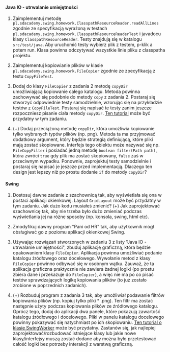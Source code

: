 #### Java IO - utrwalanie umiejętności

1. Zaimplementuj metodę ``pl.sdacademy.swing.homework.ClasspathResourceReader.readAllLines`` zgodnie ze specyfikacją 
wyrażoną w testach ``pl.sdacademy.swing.homework.ClasspathResourceReaderTest`` i javadocu klasy 
``ClasspathResourceReader``. Testy znajdują się w katalogu ``src/test/java``. Aby uruchomić testy wybierz plik z 
testem, p-klik a potem run. Klasa powinna odczytywać wszystkie linie pliku z classpatha projektu.

2. Zaimplementuj kopiowianie plików w klasie ``pl.sdacademy.swing.homework.FileCopier`` zgodnie ze zpecyfikacją z 
testu ``CopyFileTest``.

3. Dodaj do klasy ``FileCopier`` z zadania 2 metodę ``copyDir`` umożliwiającą kopiowanie całego katalogu. Metoda 
powinna zachowywać się podobnie do metody ``copy`` z zadania 2. Postaraj się stworzyć odpowiednie testy samodzielnie,
 wzorując się na przykładzie testów z ``CopyFileTest``. Postaraj się napisać te testy zanim jeszcze rozpoczniesz 
 pisanie ciała metody ``copyDir``. [Ten tutorial](https://docs.oracle.com/javase/tutorial/essential/io/walk.html) 
 może być przydatny w tym zadaniu.
 
 4. (+) Dodaj przeciążoną metodę ``copyDir``, która umożliwia kopiowanie tylko wybranych typów plików (np. png). 
 Metoda ta ma przyjmować dodatkowy argument, który będzie strategią definiującą, które pliki mają zostać skopiowane. 
 Interfejs tego obiektu może nazywać się np. ``FileCopyFilter`` i posiadać jedną metodę ``boolean filter(Path path)``, 
 która zwróci ``true`` gdy plik ma zostać skopiowany, ``false`` zaś w przeciwnym wypadku. Ponownie, zaprojektuj testy
  samodzielnie i postaraj się napisać je jeszcze przed implementacją. Dlaczego ten design jest lepszy niż po prostu 
  dodanie ``if`` do metody ``copyDir``?
  
#### Swing

1. Dostosuj dawne zadanie z szachownicą tak, aby wyświetlała się ona w postaci aplikacji okienkowej. Layout 
``GridLayout`` może być przydatny w tym zadaniu. Jak dużo kodu musiałeś zmienić? (+) Jak zaprojektować szachownicę 
tak, aby nie trzeba było dużo zmieniać podczas wyświetlania jej na różne sposoby (np. konsola, swing, html etc).

2. Zmodyfikuj dawny program "Pani od HR" tak, aby użytkownik mógł obsługiwać go z poziomu aplikacji okienkowej Swing.

3. Używając rozwiązań stworzonych w zadaniu 3 z listy "Java IO - utrwalanie umiejętności", zbuduj 
aplikację graficzną, która będzie opakowaniem klasy ``FileCopier``. Aplikacja powinna umożliwiać podanie katalogu 
źródłowego oraz docelowego. Wywołanie metod z klasy ``FileCopier`` powinno odbywać się w osobnym wątku. Zauważ, że ta
 aplikacja graficzna praktycznie nie zawiera żadnej logiki (po prostu zbiera dane i przekazuje do ``FileCopier``), a 
 więc nie ma po co pisać testów sprawdzających logikę kopiowania plików (to już zostało zrobione w poprzednich 
 zadanich).
 
4. (+) Rozbuduj program z zadania 3 tak, aby umożliwiał podawanie filtrów kopiowania plików (np. kopiuj tylko pliki *
.png). Ten 
filtr ma zostać 
następnie 
użyty podczas kopiowania plików ze źródłowego katalogu. 
 Oprócz tego, dodaj do 
 aplikacji dwa panele, 
 które 
 pokazują zawartość katalogu 
 źródłowego i 
 docelowego.
  Pliki w panelu katalogu docelowego powinny pokazywać się natychmiast po ich skopiowaniu. [Ten tutorial o klasie SwingWorker](https://docs.oracle.com/javase/tutorial/uiswing/concurrency/worker.html) może być przydatny. Zastanów się, jak 
  najlepiej zaprojektować/rozbudować istniejące klasy lub jakie nowe klasy/interfejsy muszą zostać dodane aby można 
  było przetestować całość logiki bez potrzeby interakcji z warstwą graficzną. 